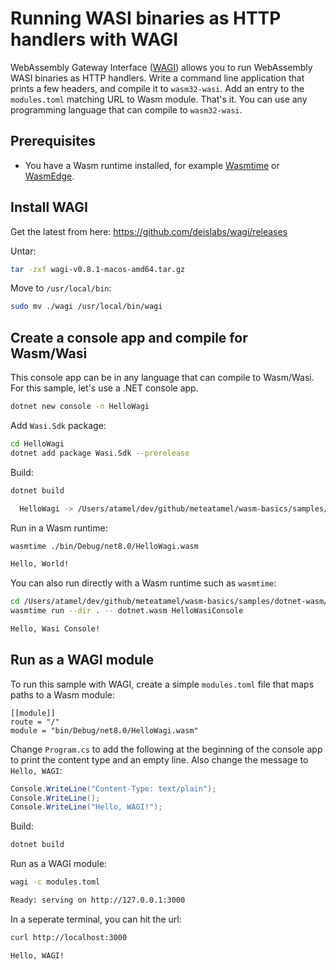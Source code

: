 # Running WASI binaries as HTTP handlers with WAGI

WebAssembly Gateway Interface ([WAGI](https://github.com/deislabs/wagi)) allows
you to run WebAssembly WASI binaries as HTTP handlers. Write a command line
application that prints a few headers, and compile it to `wasm32-wasi`. Add an
entry to the `modules.toml` matching URL to Wasm module. That's it. You can use
any programming language that can compile to `wasm32-wasi`.

## Prerequisites

* You have a Wasm runtime installed, for example
  [Wasmtime](https://wasmtime.dev/) or
  [WasmEdge](https://wasmedge.org/book/en/quick_start/install.html).

## Install WAGI

Get the latest from here: https://github.com/deislabs/wagi/releases

Untar:

```sh
tar -zxf wagi-v0.8.1-macos-amd64.tar.gz
```

Move to `/usr/local/bin`:

```sh
sudo mv ./wagi /usr/local/bin/wagi
```

## Create a console app and compile for Wasm/Wasi

This console app can be in any language that can compile to Wasm/Wasi. For this
sample, let's use a .NET console app.

```sh
dotnet new console -n HelloWagi
```

Add `Wasi.Sdk` package:

```sh
cd HelloWagi
dotnet add package Wasi.Sdk --prerelease
```

Build:

```sh
dotnet build

  HelloWagi -> /Users/atamel/dev/github/meteatamel/wasm-basics/samples/hello-wagi/HelloWagi/bin/Debug/net8.0/HelloWagi.wasm
```

Run in a Wasm runtime:

```sh
wasmtime ./bin/Debug/net8.0/HelloWagi.wasm

Hello, World!
```

You can also run directly with a Wasm runtime such as `wasmtime`:

```sh
cd /Users/atamel/dev/github/meteatamel/wasm-basics/samples/dotnet-wasm/HelloWasiConsole/bin/Debug/net8.0/wasi-wasm/AppBundle
wasmtime run --dir . -- dotnet.wasm HelloWasiConsole

Hello, Wasi Console!
```

## Run as a WAGI module

To run this sample with WAGI, create a simple `modules.toml` file that maps
paths to a Wasm module:

```
[[module]]
route = "/"
module = "bin/Debug/net8.0/HelloWagi.wasm"
```

Change `Program.cs` to add the following at the beginning of the console app to
print the content type and an empty line. Also change the message to `Hello,
WAGI`:

```csharp
Console.WriteLine("Content-Type: text/plain");
Console.WriteLine();
Console.WriteLine("Hello, WAGI!");
```

Build:

```sh
dotnet build
```

Run as a WAGI module:

```sh
wagi -c modules.toml

Ready: serving on http://127.0.0.1:3000
```

In a seperate terminal, you can hit the url:

```sh
curl http://localhost:3000

Hello, WAGI!
```
